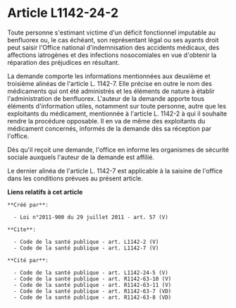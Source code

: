 # Article L1142-24-2

Toute personne s'estimant victime d'un déficit fonctionnel imputable au benfluorex ou, le cas échéant, son représentant légal
ou ses ayants droit peut saisir l'Office national d'indemnisation des accidents médicaux, des affections iatrogènes et des
infections nosocomiales en vue d'obtenir la réparation des préjudices en résultant. 

La demande comporte les informations mentionnées aux deuxième et troisième alinéas de l'article L. 1142-7. Elle précise en
outre le nom des médicaments qui ont été administrés et les éléments de nature à établir l'administration de benfluorex.
L'auteur de la demande apporte tous éléments d'information utiles, notamment sur toute personne, autre que les exploitants du
médicament, mentionnée à l'article L. 1142-2 à qui il souhaite rendre la procédure opposable. Il en va de même des
exploitants du médicament concernés, informés de la demande dès sa réception par l'office. 

Dès qu'il reçoit une demande, l'office en informe les organismes de sécurité sociale auxquels l'auteur de la demande est
affilié. 

Le dernier alinéa de l'article L. 1142-7 est applicable à la saisine de l'office dans les conditions prévues au présent
article.

**Liens relatifs à cet article**

	**Créé par**:

	  - Loi n°2011-900 du 29 juillet 2011 - art. 57 (V)

	**Cite**:

	  - Code de la santé publique - art. L1142-2 (V)
	  - Code de la santé publique - art. L1142-7 (V)

	**Cité par**:

	  - Code de la santé publique - art. L1142-24-5 (V)
	  - Code de la santé publique - art. R1142-63-10 (V)
	  - Code de la santé publique - art. R1142-63-11 (V)
	  - Code de la santé publique - art. R1142-63-7 (VD)
	  - Code de la santé publique - art. R1142-63-8 (VD)
